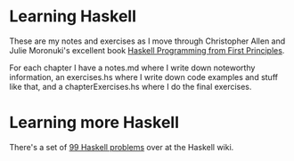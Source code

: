 # Learning Haskell
These are my notes and  exercises as I move through Christopher Allen and Julie Moronuki's excellent book [Haskell Programming from First Principles](http://haskellbook.com).

For each chapter I have a notes.md where I write down noteworthy information, an exercises.hs where I write down code examples and stuff like that, and a chapterExercises.hs where I do the final exercises.

# Learning more Haskell
There's a set of [99 Haskell problems](https://wiki.haskell.org/H-99:_Ninety-Nine_Haskell_Problems) over at the Haskell wiki.
